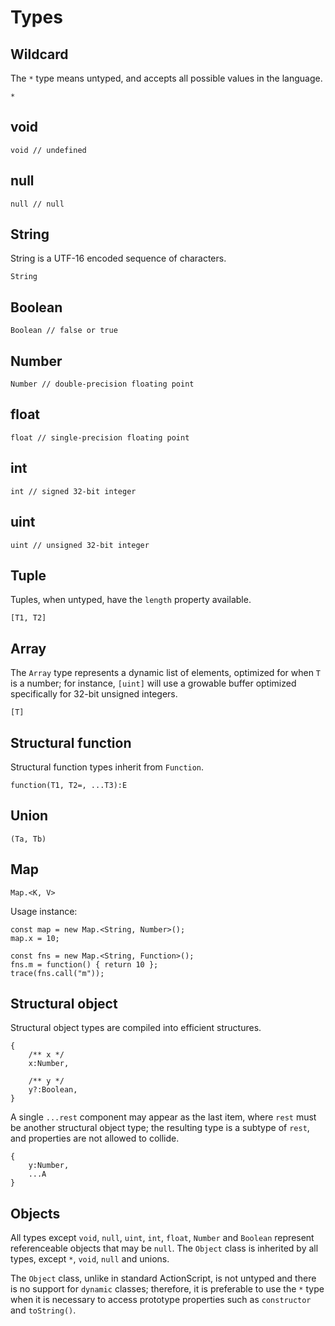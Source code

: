 # Types

## Wildcard

The `*` type means untyped, and accepts all possible values in the language.

```
*
```

## void

```
void // undefined
```

## null

```
null // null
```

## String

String is a UTF-16 encoded sequence of characters.

```
String
```

## Boolean

```
Boolean // false or true
```

## Number

```
Number // double-precision floating point
```

## float

```
float // single-precision floating point
```

## int

```
int // signed 32-bit integer
```

## uint

```
uint // unsigned 32-bit integer
```

## Tuple

Tuples, when untyped, have the `length` property available.

```
[T1, T2]
```

## Array

The `Array` type represents a dynamic list of elements, optimized for when `T` is a number; for instance, `[uint]` will use a growable buffer optimized specifically for 32-bit unsigned integers.

```
[T]
```

## Structural function

Structural function types inherit from `Function`.

```
function(T1, T2=, ...T3):E
```

## Union

```
(Ta, Tb)
```

## Map

```
Map.<K, V>
```

Usage instance:

```
const map = new Map.<String, Number>();
map.x = 10;

const fns = new Map.<String, Function>();
fns.m = function() { return 10 };
trace(fns.call("m"));
```

## Structural object

Structural object types are compiled into efficient structures.

```
{
    /** x */
    x:Number,

    /** y */
    y?:Boolean,
}
```

A single `...rest` component may appear as the last item, where `rest` must be another structural object type; the resulting type is a subtype of `rest`, and properties are not allowed to collide.

```
{
    y:Number,
    ...A
}
```

## Objects

All types except `void`, `null`, `uint`, `int`, `float`, `Number` and `Boolean` represent referenceable objects that may be `null`. The `Object` class is inherited by all types, except `*`, `void`, `null` and unions.

The `Object` class, unlike in standard ActionScript, is not untyped and there is no support for `dynamic` classes; therefore, it is preferable to use the `*` type when it is necessary to access prototype properties such as `constructor` and `toString()`.